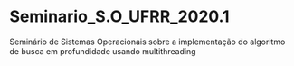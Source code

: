 # Seminario_S.O_UFRR_2020.1
Seminário de Sistemas Operacionais sobre a implementação do algoritmo de busca em profundidade usando multithreading
